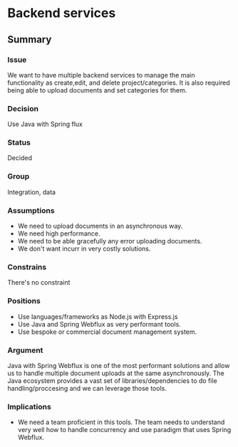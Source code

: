 # Backend services

## Summary

### Issue
We want to have multiple backend services to manage the main functionality as create,edit, and delete project/categories. It is also required being able to upload documents and set categories for them.

### Decision
Use Java with Spring flux

### Status
Decided

### Group
Integration, data

### Assumptions
- We need to upload documents in an asynchronous way.
- We need high performance.
- We need to be able gracefully any error uploading documents.
- We don't want incurr in very costly solutions.

### Constrains
There's no constraint

### Positions
- Use languages/frameworks as Node.js with Express.js
- Use Java and Spring Webflux as very performant tools.
- Use bespoke or commercial document management system.

### Argument
Java with Spring Webflux is one of the most performant solutions and allow us to handle multiple document uploads at the same asynchronously. The Java ecosystem provides a vast set of libraries/dependencies to do file handling/proccesing and we can leverage those tools.

### Implications
- We need a team proficient in this tools. The team needs to understand very well how to handle concurrency and use paradigm that uses Spring Webflux.
